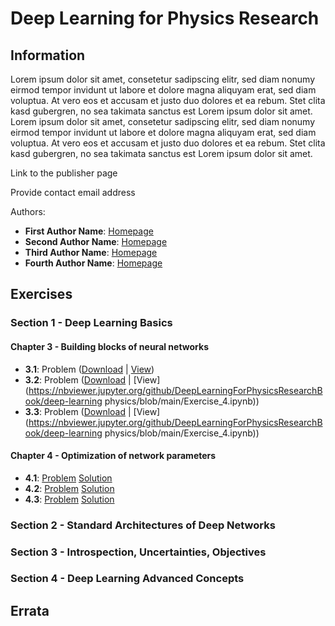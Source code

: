 # Deep Learning for Physics Research


## Information

Lorem ipsum dolor sit amet, consetetur sadipscing elitr, sed diam nonumy eirmod tempor invidunt ut labore et dolore magna aliquyam erat, sed diam voluptua. At vero eos et accusam et justo duo dolores et ea rebum. Stet clita kasd gubergren, no sea takimata sanctus est Lorem ipsum dolor sit amet. Lorem ipsum dolor sit amet, consetetur sadipscing elitr, sed diam nonumy eirmod tempor invidunt ut labore et dolore magna aliquyam erat, sed diam voluptua. At vero eos et accusam et justo duo dolores et ea rebum. Stet clita kasd gubergren, no sea takimata sanctus est Lorem ipsum dolor sit amet.

Link to the publisher page

Provide contact email address

Authors:
* **First Author Name**: [Homepage](https://de.wikipedia.org)
* **Second Author Name**: [Homepage](https://de.wikipedia.org)
* **Third Author Name**: [Homepage](https://de.wikipedia.org)
* **Fourth Author Name**: [Homepage](https://de.wikipedia.org)


## Exercises

### Section 1 - Deep Learning Basics

#### Chapter 3 - Building blocks of neural networks
* **3.1**:  Problem ([Download](Exercise_4.ipynb) | [View](https://nbviewer.jupyter.org/github/DeepLearningForPhysicsResearchBook/deep-learning-physics/blob/main/Exercise_4.ipynb))
* **3.2**:  Problem ([Download](Exercise_4.ipynb) | [View](https://nbviewer.jupyter.org/github/DeepLearningForPhysicsResearchBook/deep-learning physics/blob/main/Exercise_4.ipynb))
* **3.3**:  Problem ([Download](Exercise_4.ipynb) | [View](https://nbviewer.jupyter.org/github/DeepLearningForPhysicsResearchBook/deep-learning physics/blob/main/Exercise_4.ipynb))

#### Chapter 4 - Optimization of network parameters
* **4.1**:  [Problem](https://de.wikipedia.org)  [Solution](https://de.wikipedia.org)
* **4.2**:  [Problem](https://de.wikipedia.org)  [Solution](https://de.wikipedia.org)
* **4.3**:  [Problem](https://de.wikipedia.org)  [Solution](https://de.wikipedia.org)

### Section 2 - Standard Architectures of Deep Networks

### Section 3 - Introspection, Uncertainties, Objectives

### Section 4 - Deep Learning Advanced Concepts

## Errata
